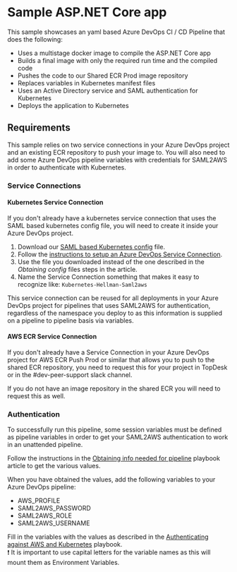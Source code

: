 # Sample ASP.NET Core app

This sample showcases an yaml based Azure DevOps CI / CD Pipeline that does the following:
* Uses a multistage docker image to compile the ASP.NET Core app
* Builds a final image with only the required run time and the compiled code
* Pushes the code to our Shared ECR Prod image repository
* Replaces variables in Kubernetes manifest files
* Uses an Active Directory service and SAML authentication for Kubernetes
* Deploys the application to Kubernetes

## Requirements

This sample relies on two service connections in your Azure DevOps project and an existing ECR repository to push your image to.
You will also need to add some Azure DevOps pipeline variables with credentials for SAML2AWS in order to authenticate with Kubernetes.

### Service Connections

#### Kubernetes Service Connection

If you don't already have a kubernetes service connection that uses the SAML based kubernetes config file, you will need to create it inside your Azure DevOps project.

1. Download our [SAML based Kubernetes config][K8S-config] file.
2. Follow the [instructions to setup an Azure DevOps Service Connection][PB-ADOsvc].
3. Use the file you downloaded instead of the one described in the *Obtaining config* files steps in the article.
4. Name the Service Connection something that makes it easy to recognize like: `Kubernetes-Hellman-Saml2aws`

This service connection can be reused for all deployments in your Azure DevOps project for pipelines that uses SAML2AWS for authentication, regardless of the namespace you deploy to as this information is supplied on a pipeline to pipeline basis via variables.

#### AWS ECR Service Connection

If you don't already have a Service Connection in your Azure DevOps project for AWS ECR Push Prod or similar that allows you to push to the shared ECR repository, you need to request this for your project in TopDesk or in the #dev-peer-support slack channel.

If you do not have an image repository in the shared ECR you will need to request this as well.

### Authentication

To successfully run this pipeline, some session variables must be defined as pipeline variables in order to get your SAML2AWS authentication to work in an unattended pipeline.  

Follow the instructions in the [Obtaining info needed for pipeline][PB-info] playbook article to get the various values.  

When you have obtained the values, add the following variables to your Azure DevOps pipeline:  
* AWS_PROFILE
* SAML2AWS_PASSWORD
* SAML2AWS_ROLE
* SAML2AWS_USERNAME

Fill in the variables with the values as described in the [Authenticating against AWS and Kubernetes][PB-auth] playbook.  
:exclamation: It is important to use capital letters for the variable names as this will mount them as Environment Variables.

<!----------------- Links ----------------->
[PB-info]: https://wiki.dfds.cloud/en/playbooks/deployment/obtain-info
[PB-auth]: https://wiki.dfds.cloud/en/playbooks/deployment/authentication
[K8S-config]: https://dfds-oxygen-k8s-public.s3-eu-west-1.amazonaws.com/kubeconfig/hellman-saml.config
[PB-ADOsvc]: https://wiki.dfds.cloud/en/playbooks/deployment/k8s-service-connection
